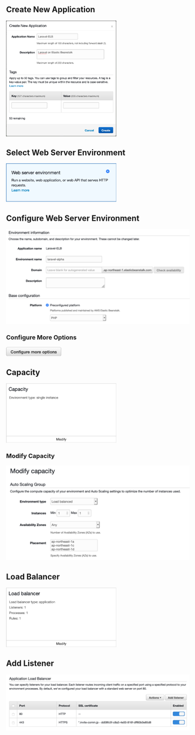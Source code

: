 ## Create New Application    

<img src="images/01-CreateNewApplication.png" width="300"/>

## Select Web Server Environment

<img src="images/02-WebServerEnvironment.png" width="300"/>

## Configure Web Server Environment

<img src="images/03-CreateWebServerEnvironment.png" width="500"/>

### Configure More Options

<img src="images/04-ConfigureMoreOptions.png" width="150"/>

## Capacity

<img src="images/05-Capacity.png" width="300"/>

### Modify Capacity

<img src="images/06-ModifyCapacity.png" width="500"/>

## Load Balancer

<img src="images/07-LoadBalancer.png" width="300"/>

## Add Listener

<img src="images/08-AddListener.png" width="500"/>